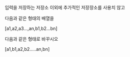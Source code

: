 입력을 저장하는 저장소 이외에 추가적인 저장장소를 사용치 않고

다음과 같은 형태의 배열을

[a1,a2,a3...,an,b1,b2...bn]

다음과 같은 형태로 바꾸시오

[a1,b1,a2,b2.....an,bn]
